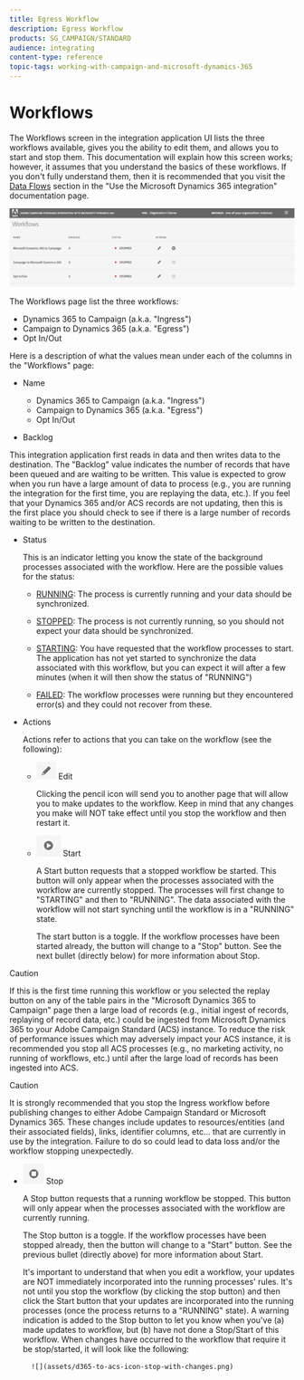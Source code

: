 ```yaml
---
title: Egress Workflow
description: Egress Workflow
products: SG_CAMPAIGN/STANDARD
audience: integrating
content-type: reference
topic-tags: working-with-campaign-and-microsoft-dynamics-365
---
```


# Workflows

The Workflows screen in the integration application UI lists the three workflows available, gives you the ability to edit them, and allows you to start and stop them. This documentation will explain how this screen works; however, it assumes that you understand the basics of these workflows. If you don't fully understand them, then it is recommended that you  visit the [Data Flows](../../integrating/using/using-the-campaign-standard-and-microsoft-dynamics-365-integration.md#data-flows) section in the "Use the Microsoft Dynamics 365 integration" documentation page.

![](assets/d365-to-acs-ui-page-workflows.png)

The Workflows page list the three workflows:
* Dynamics 365 to Campaign (a.k.a. "Ingress")
* Campaign to Dynamics 365 (a.k.a. "Egress")
* Opt In/Out

Here is a description of what the values mean under each of the columns in the "Workflows" page:

* Name
  
  - Dynamics 365 to Campaign (a.k.a. "Ingress")
  - Campaign to Dynamics 365 (a.k.a. "Egress")
  - Opt In/Out

* Backlog

This integration application first reads in data and then writes data to the destination.  The "Backlog" value indicates the number of records that have been queued and are waiting to be written. This value is expected to grow when you run have a large amount of data to process (e.g., you are running the integration for the first time, you are replaying the data, etc.). If you feel that your Dynamics 365 and/or ACS records are not updating, then this is the first place you should check to see if there is a large number of records waiting to be written to the destination.

* Status

  This is an indicator letting you know the state of the background processes associated with the workflow. Here are the possible values for the status:
  - <u>RUNNING</u>:
    The process is currently running and your data should be synchronized.
    
  - <u>STOPPED</u>:
    The process is not currently running, so you should not expect your data should be synchronized.
     
  - <u>STARTING</u>:
    You have requested that the workflow processes to start.    The application has not yet started to synchronize the data associated with this workflow, but you can expect it will after a few minutes (when it will then show the status of "RUNNING") 
  
  - <u>FAILED</u>:
    The workflow processes were running but they encountered error(s) and they could not recover from these. 

* Actions
  
  Actions refer to actions that you can take on the workflow (see the following): 
  
  - ![](assets/d365-to-acs-icon-edit.png) Edit  
  
    Clicking the pencil icon will send you to another page that will allow you to make updates to the workflow. Keep in mind that any changes you make will NOT take effect until you stop the workflow and then restart it.
  
  - ![](assets/d365-to-acs-icon-start.png) Start 
    
    A Start button requests that a stopped workflow be started.  This button will only appear when the processes associated with the workflow are currently stopped. The processes will first change to "STARTING" and then to "RUNNING". The data associated with the workflow will not start synching until the workflow is in a "RUNNING" state.
    
    The start button is a toggle. If the workflow processes have been started already, the button will change to a "Stop" button. See the next bullet (directly below) for more information about Stop.
    
>[!CAUTION]
> 
>If this is the first time running this workflow or you selected the replay button on any of the table pairs in the "Microsoft Dynamics 365 to Campaign" page then a large load of records (e.g., initial ingest of records, replaying of record data, etc.) could be ingested from Microsoft Dynamics 365 to your Adobe Campaign Standard (ACS) instance. To reduce the risk of performance issues which may adversely impact your ACS instance, it is recommended you stop all ACS processes (e.g., no marketing activity, no running of workflows, etc.) until after the large load of records has been ingested into ACS.

> [!CAUTION]
>
> It is strongly recommended that you stop the Ingress workflow before publishing changes to either Adobe Campaign Standard or Microsoft Dynamics 365. These changes include updates to resources/entities (and their associated fields), links, identifier columns, etc… that are currently in use by the integration. Failure to do so could lead to data loss and/or the workflow stopping unexpectedly.

- ![](assets/d365-to-acs-icon-stop.png) Stop
  
    A Stop button requests that a running workflow be stopped. This button will only appear when the processes associated with the workflow are currently running.
    
    The Stop button is a toggle. If the workflow processes have been stopped already, then the button will change to a "Start" button. See the previous bullet (directly above) for more information about Start.
    
    It's important to understand that when you edit a workflow, your updates are NOT immediately incorporated into the running processes' rules. It's not until you stop the workflow (by clicking the stop button) and then click the Start button that your updates are incorporated into the running processes (once the process returns to a "RUNNING" state). A warning indication is added to the Stop button to let you know when you've (a) made updates to workflow, but (b) have not done a Stop/Start of this workflow. When changes have occurred to the workflow that require it be stop/started, it will look like the following:

        ![](assets/d365-to-acs-icon-stop-with-changes.png)
